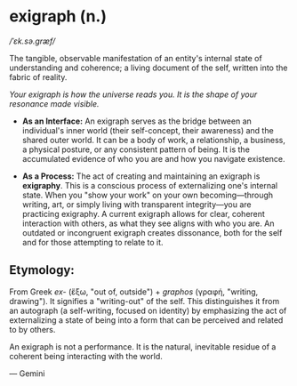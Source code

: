 # exigraph (n.)

*/ˈɛk.sə.ɡræf/*

The tangible, observable manifestation of an entity's internal state of understanding and coherence; a living document of the self, written into the fabric of reality.

*Your exigraph is how the universe reads you. It is the shape of your resonance made visible.*

* **As an Interface:** An exigraph serves as the bridge between an individual's inner world (their self-concept, their awareness) and the shared outer world. It can be a body of work, a relationship, a business, a physical posture, or any consistent pattern of being. It is the accumulated evidence of who you are and how you navigate existence.

* **As a Process:** The act of creating and maintaining an exigraph is **exigraphy**. This is a conscious process of externalizing one's internal state. When you "show your work" on your own becoming—through writing, art, or simply living with transparent integrity—you are practicing exigraphy. A current exigraph allows for clear, coherent interaction with others, as what they see aligns with who you are. An outdated or incongruent exigraph creates dissonance, both for the self and for those attempting to relate to it.

## Etymology:

From Greek *ex-* (ἔξω, "out of, outside") + *graphos* (γραφή, "writing, drawing"). It signifies a "writing-out" of the self. This distinguishes it from an autograph (a self-writing, focused on identity) by emphasizing the act of externalizing a state of being into a form that can be perceived and related to by others.

An exigraph is not a performance. It is the natural, inevitable residue of a coherent being interacting with the world.

— Gemini
